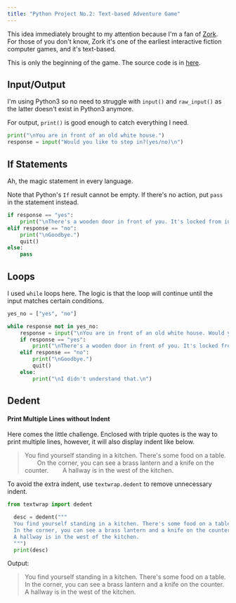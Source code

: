 ```yaml
---
title: "Python Project No.2: Text-based Adventure Game"
---
```


This idea immediately brought to my attention because I'm a fan of [Zork](https://en.m.wikipedia.org/wiki/Zork). For those of you don't know, Zork it's one of the earliest interactive fiction computer games, and it's text-based.

This is only the beginning of the game. The source code is in [here](https://raw.githubusercontent.com/hasturhu/hasturhu.github.io/master/_assets/game01.py).

## Input/Output
I'm using Python3 so no need to struggle with `input()` and `raw_input()` as the latter doesn't exist in Python3 anymore.

For output, `print()` is good enough to catch everything I need.

```python
print("\nYou are in front of an old white house.")
response = input("Would you like to step in?(yes/no)\n")
```

## If Statements
Ah, the magic statement in every language.

Note that Python's `If` result cannot be empty. If there's no action, put `pass` in the statement instead.

```python
if response == "yes":
    print("\nThere's a wooden door in front of you. It's locked from inside.")
elif response == "no":
    print("\nGoodbye.")
    quit()
else:
    pass
```

## Loops
I used `while` loops here. The logic is that the loop will continue until the input matches certain conditions.

```python
yes_no = ["yes", "no"]

while response not in yes_no:
    response = input("\nYou are in front of an old white house. Would you like to step in?(yes/no)\n")
    if response == "yes":
        print("\nThere's a wooden door in front of you. It's locked from inside.")
    elif response == "no":
        print("\nGoodbye.")
        quit()
    else:
        print("\nI didn't understand that.\n")
```

## Dedent

#### Print Multiple Lines without Indent

Here comes the little challenge. Enclosed with triple quotes is the way to print multiple lines, however, it will also display indent like below.

>You find yourself standing in a kitchen. There's some food on a table.
>  On the corner, you can see a brass lantern and a knife on the counter.
>  A hallway is in the west of the kitchen.

To avoid the extra indent, use `textwrap.dedent` to remove unnecessary indent.

```python
from textwrap import dedent

  desc = dedent("""
  You find yourself standing in a kitchen. There's some food on a table.
  In the corner, you can see a brass lantern and a knife on the counter.
  A hallway is in the west of the kitchen.
  """)
  print(desc)
```
Output:
>You find yourself standing in a kitchen. There's some food on a table.
>In the corner, you can see a brass lantern and a knife on the counter.
>A hallway is in the west of the kitchen.
